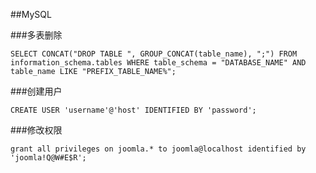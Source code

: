 ##MySQL

###多表删除

```
SELECT CONCAT("DROP TABLE ", GROUP_CONCAT(table_name), ";") FROM information_schema.tables WHERE table_schema = "DATABASE_NAME" AND table_name LIKE "PREFIX_TABLE_NAME%";
```

###创建用户

```
CREATE USER 'username'@'host' IDENTIFIED BY 'password';
```

###修改权限

```
grant all privileges on joomla.* to joomla@localhost identified by 'joomla!Q@W#E$R';
```
